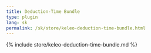 ```yaml
---
title: Deduction-Time Bundle
type: plugin
lang: sk
permalink: /sk/store/keleo-deduction-time-bundle.html
---
```


{% include store/keleo-deduction-time-bundle.md %}

